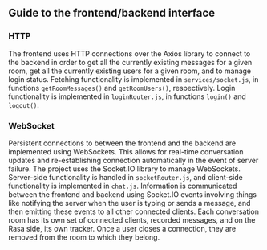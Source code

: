﻿

## Guide to the frontend/backend interface

### HTTP

The frontend uses HTTP connections over the Axios library to connect to the backend in order to   get all the currently existing messages for a given room, get all the currently existing users for a given room, and to manage login status. Fetching functionality is implemented in `services/socket.js`, in functions `getRoomMessages()` and `getRoomUsers()`, respectively. Login functionality is implemented in `loginRouter.js`, in functions `login()` and `logout()`. 

### WebSocket

Persistent connections to between the frontend and the backend are implemented using WebSockets. This allows for real-time conversation updates and re-establishing connection automatically in the event of server failure. The project uses the Socket.IO library to manage WebSockets. Server-side functionality is handled in `socketRouter.js`, and client-side functionality is implemented in `chat.js`. Information is communicated between the frontend and backend using Socket.IO events involving things like notifying the server when the user is typing or sends a message, and then emitting these events to all other connected clients. Each conversation room has its own set of connected clients, recorded messages, and on the Rasa side, its own tracker. Once a user closes a connection, they are removed from the room to which they belong. 

